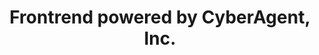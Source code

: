 ---
layout: top
category: top
title: Frontrend powered by CyberAgent, Inc.
description: The CyberAgent Frontrend Meetup is about everything frontend technology.
---